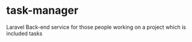 # task-manager
Laravel Back-end service for those people working on a project which is included tasks
